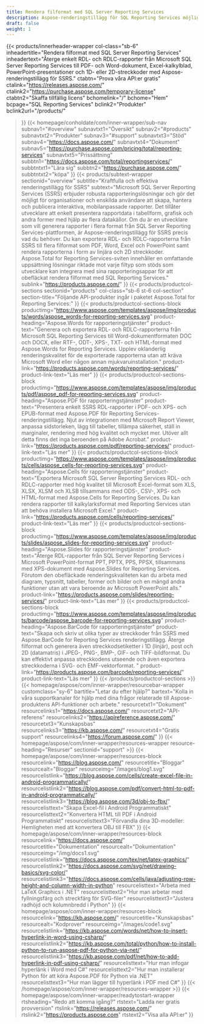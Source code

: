 ```yaml
---
title: Rendera filformat med SQL Server Reporting Services
description: Aspose-renderingstillägg för SQL Reporting Services möjliggör export av RDL- och RDLC-rapporter till PDF, Word, Excel, PowerPoint-format och streckkodsbilder.
draft: false
weight: 1
---
```

{{< products/innerheader-wrapper col-class="sb-6"
  inheadertitle="Rendera filformat med SQL Server Reporting Services"
  inheadertext="Återge enkelt RDL- och RDLC-rapporter från Microsoft SQL Server Reporting Services till PDF- och Word-dokument, Excel-kalkylblad, PowerPoint-presentationer och 1D- eller 2D-streckkoder med Aspose-renderingstillägg för SSRS."
  ctabtn="Prova våra API:er gratis"
  ctalink="https://releases.aspose.com/"
  ctalink2="https://purchase.aspose.com/temporary-license"
  ctabtn2="Skaffa tillfällig licens"
  bchomelink="/"
  bchome="Hem"
  bcpage="SQL Reporting Services"
  bclink2="Produkter"
  bclink2url="/products/"
  >}}
  {{< homepage/conholdate/com/inner-wrapper/sub-nav 
subnav1="#overview"
subnavtxt1="Översikt" 
subnav2="#products"
subnavtxt2="Produkter" 
subnav3="#support"
subnavtxt3="Stöd" 
subnav4="https://docs.aspose.com/"
subnavtxt4="Dokument" 
subnav5="https://purchase.aspose.com/pricing/total/reporting-services"
subnavtxt5="Prissättning" 
subbtn1="https://docs.aspose.com/total/reportingservices/"
subbtntxt1="Lära sig"
subbtn2="https://purchase.aspose.com/"
subbtntxt2="köpa"
>}}
   {{< products/subtext-wrapper
   sectionid="overview" 
   subtitle="Kraftfulla och effektiva renderingstillägg för SSRS"
   subtext="Microsoft SQL Server Reporting Services (SSRS) erbjuder robusta rapporteringslösningar och gör det möjligt för organisationer och enskilda användare att skapa, hantera och publicera interaktiva, mobilanpassade rapporter. Det tillåter utvecklare att enkelt presentera rapportdata i tabellform, grafisk och andra former med hjälp av flera datakällor. Om du är en utvecklare som vill generera rapporter i flera format från SQL Server Reporting Services-plattformen, är Aspose-renderingstillägg för SSRS precis vad du behöver. Du kan exportera RDL- och RDLC-rapporterna från SSRS till flera filformat som PDF, Word, Excel och PowerPoint samt rendera rapporterna i form av linjära och 2D streckkoder. Aspose.Total for Reporting Services-sviten innehåller en omfattande uppsättning lösningar riktade mot varje filtyp som stöds som utvecklare kan integrera med sina rapporteringsappar för att obefläckat rendera filformat med SQL Reporting Services."
   sublink="https://products.aspose.com/"
   >}} 
{{< products/productcol-sections
sectionid="products" 
col-class="sb-6 st-6 col-section"
section-title="Följande API-produkter ingår i paketet Aspose.Total for Reporting Services:"
>}}
{{< products/productcol-sections-block
productimg="https://www.aspose.com/templates/aspose/img/products/words/aspose_words-for-reporting-services.svg"
product-heading="Aspose.Words för rapporteringstjänster"
product-text="Generera och exportera RDL- och RDLC-rapporterna från Microsoft SQL Reporting Services till Word-dokumentformaten DOC och DOCX, eller RTF-, ODT-, XPS-, TXT- och HTML-format med Aspose.Words for Reporting Services. Upplev oklanderlig renderingskvalitet för de exporterade rapporterna utan att kräva Microsoft Word eller någon annan mjukvaruinstallation."
product-link="https://products.aspose.com/words/reporting-services/"
product-link-text="Läs mer"
>}}
{{< products/productcol-sections-block
productimg="https://www.aspose.com/templates/aspose/img/products/pdf/aspose_pdf-for-reporting-services.svg"
product-heading="Aspose.PDF för rapporteringstjänster"
product-text="Presentera enkelt SSRS RDL-rapporter i PDF- och XPS- och EPUB-format med Aspose.PDF för Reporting Services-renderingstillägg. Njut av integrationen med Microsoft Report Viewer, anpassa sidstorleken, lägg till tabeller, tillämpa säkerhet, ställ in marginaler, rendering med hög kvalitet och mycket mer. Utöver allt detta finns det inga beroenden på Adobe Acrobat."
product-link="https://products.aspose.com/pdf/reporting-services/"
product-link-text="Läs mer"
>}}
{{< products/productcol-sections-block
productimg="https://www.aspose.com/templates/aspose/img/products/cells/aspose_cells-for-reporting-services.svg"
product-heading="Aspose.Cells för rapporteringstjänster"
product-text="Exportera Microsoft SQL Server Reporting Services RDL- och RDLC-rapporter med hög kvalitet till Microsoft Excel-format som XLS, XLSX, XLSM och XLSB tillsammans med ODS-, CSV-, XPS- och HTML-format med Aspose.Cells for Reporting Services. Du kan rendera rapporter till kalkylarksformat med Reporting Services utan att behöva installera Microsoft Excel."
product-link="https://products.aspose.com/cells/reporting-services/"
product-link-text="Läs mer"
>}}
{{< products/productcol-sections-block
productimg="https://www.aspose.com/templates/aspose/img/products/slides/aspose_slides-for-reporting-services.svg"
product-heading="Aspose.Slides för rapporteringstjänster"
product-text="Återge RDL-rapporter från SQL Server Reporting Services i Microsoft PowerPoint-format PPT, PPTX, PPS, PPSX, tillsammans med XPS-dokument med Aspose.Slides for Reporting Services. Förutom den obefläckade renderingskvaliteten kan du arbeta med diagram, typsnitt, tabeller, former och bilder och en mängd andra funktioner utan att vara beroende av Microsoft PowerPoint alls."
product-link="https://products.aspose.com/slides/reporting-services/"
product-link-text="Läs mer"
>}}
{{< products/productcol-sections-block
productimg="https://www.aspose.com/templates/aspose/img/products/barcode/aspose_barcode-for-reporting-services.svg"
product-heading="Aspose.BarCode för rapporteringstjänster"
product-text="Skapa och skriv ut olika typer av streckkoder från SSRS med Aspose.BarCode for Reporting Services renderingstillägg. Återge filformat och generera även streckkodsetiketter i 1D (linjär), post och 2D (datamatris) i JPEG-, PNG-, BMP-, GIF- och TIFF-bildformat. Du kan effektivt anpassa streckkodens utseende och även exportera streckkoderna i SVG- och EMF-vektorformat. "
product-link="https://products.aspose.com/barcode/reporting-services/"
product-link-text="Läs mer"
>}} 
{{< /products/productcol-sections >}}
{{< homepage/aspose/com/inner-wrapper/resourcebar-wrapper
customclass="sy-6"
bartitle="Letar du efter hjälp?"
bartext="Kolla in våra supportkanaler för hjälp med dina frågor relaterade till Aspose-produktens API-funktioner och arbete."
resourcetxt1="Dokument"
resourcelinks1="https://docs.aspose.com/"
resourcetxt2="API-referens"
resourcelinks2="https://apireference.aspose.com/"
resourcetxt3="Kunskapsbas"
resourcelinks3="https://kb.aspose.com/"
resourcetxt4="Gratis support"
resourcelinks4="https://forum.aspose.com/"
>}}
{{< homepage/aspose/com/inner-wrapper/resources-wrapper
resource-heading="Resurser"
sectionid="support" >}}
{{< homepage/aspose/com/inner-wrapper/resources-block
resourcelink="https://blog.aspose.com/"
resourcetitle="Bloggar"
resourcealt="Bloggar"
resourceimg="/images/blog1.svg"
resourcelistlink="https://blog.aspose.com/cells/create-excel-file-in-android-programmatically/"
resourcelistlink2="https://blog.aspose.com/pdf/convert-html-to-pdf-in-android-programmatically/"
resourcelistlink3="https://blog.aspose.com/3d/obj-to-fbx/"
resourcelisttext="Skapa Excel-fil i Android Programmatiskt"
resourcelisttext2="Konvertera HTML till PDF i Android Programmatiskt"
resourcelisttext3="Förvandla dina 3D-modeller: Hemligheten med att konvertera OBJ till FBX"
>}}
{{< homepage/aspose/com/inner-wrapper/resources-block
resourcelink="https://docs.aspose.com/"
resourcetitle="Dokumentation"
resourcealt="Dokumentation"
resourceimg="/img/docs1.svg"
resourcelistlink="https://docs.aspose.com/tex/net/latex-graphics/"
resourcelistlink2="https://docs.aspose.com/svg/net/drawing-basics/svg-color/"
resourcelistlink3="https://docs.aspose.com/cells/java/adjusting-row-height-and-column-width-in-python"
resourcelisttext="Arbeta med LaTeX Graphics i .NET"
resourcelisttext2="Hur man arbetar med fyllningsfärg och streckfärg för SVG-filer"
resourcelisttext3="Justera radhöjd och kolumnbredd i Python"
>}}
{{< homepage/aspose/com/inner-wrapper/resources-block
resourcelink="https://kb.aspose.com/"
resourcetitle="Kunskapsbas"
resourcealt="Kodprover"
resourceimg="/images/code1.svg"
resourcelistlink="https://kb.aspose.com/words/net/how-to-insert-hyperlink-in-word-using-csharp/"
resourcelistlink2="https://kb.aspose.com/total/python/how-to-install-python-to-run-aspose-pdf-for-python-via-net/"
resourcelistlink3="https://kb.aspose.com/pdf/net/how-to-add-hyperlink-in-pdf-using-csharp/"
resourcelisttext="Hur man infogar hyperlänk i Word med C#"
resourcelisttext2="Hur man installerar Python för att köra Aspose.PDF för Python via .NET"
resourcelisttext3="Hur man lägger till hyperlänk i PDF med C#"
>}}
{{< /homepage/aspose/com/inner-wrapper/resources-wrapper >}}
{{< homepage/aspose/com/inner-wrapper/readytostart-wrapper
rtsheading="Redo att komma igång?"
rtstext="Ladda ner gratis provversion"
rtslink="https://releases.aspose.com/"
rtslink2="https://products.aspose.com"
rtstext2="Visa alla API:er"
>}}
